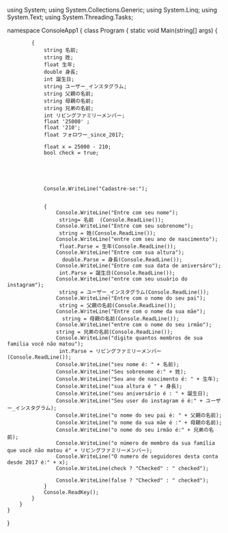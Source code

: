 using System;
using System.Collections.Generic;
using System.Linq;
using System.Text;
using System.Threading.Tasks;

namespace ConsoleApp1
{
    class Program
    {
        static void Main(string[] args)
        {

            {
                string 名前;
                string 姓;
                float 生年;
                double 身長;
                int 誕生日;
                string ユーザー_インスタグラム;
                string 父親の名前;
                string 母親の名前;
                string 兄弟の名前;
                int リビングファミリーメンバー;
                float '25000' ;
                float '210';
                float フォロワー_since_2017;
                
                float x = 25000 - 210;
                bool check = true;





                Console.WriteLine("Cadastre-se:");


                {
                    Console.WriteLine("Entre com seu nome");
                     string= 名前  (Console.ReadLine());
                    Console.WriteLine("Entre com seu sobrenome");
                     string = 姓(Console.ReadLine());
                    Console.WriteLine("entre com seu ano de nascimento");
                     float.Parse = 生年(Console.ReadLine());
                    Console.WriteLine("Entre com sua altura");
                      double.Parse = 身長(Console.ReadLine());
                    Console.WriteLine("Entre com sua data de aniversáro");
                     int.Parse = 誕生日(Console.ReadLine());
                    Console.WriteLine("entre com seu usuário do instagram");
                     string = ユーザー_インスタグラム(Console.ReadLine());
                    Console.WriteLine("Entre com o nome do seu pai");
                     string = 父親の名前(Console.ReadLine());
                    Console.WriteLine("Entre com o nome da sua mãe");
                      string = 母親の名前(Console.ReadLine());
                    Console.WriteLine("entre com o nome do seu irmão");
                    string = 兄弟の名前(Console.ReadLine());
                    Console.WriteLine("digite quantos membros de sua familia você não matou");
                     int.Parse = リビングファミリーメンバー(Console.ReadLine());
                    Console.WriteLine("seu nome é: " + 名前);
                    Console.WriteLine("Seu sobrenome é:" + 姓);
                    Console.WriteLine("Seu ano de nascimento é: " + 生年);
                    Console.WriteLine("sua altura é " + 身長);
                    Console.WriteLine("seu aniversário é : " + 誕生日);
                    Console.WriteLine("Seu user do instagram é é:" + ユーザー_インスタグラム);
                    Console.WriteLine("o nome do seu pai é: " + 父親の名前);
                    Console.WriteLine("o nome da sua mãe é :" + 母親の名前);
                    Console.WriteLine("o nome do seu irmão é:" + 兄弟の名前);
                    Console.WriteLine("o número de membro da sua família que você não matou é" + リビングファミリーメンバー);
                    Console.WriteLine("O numero de seguidores desta conta desde 2017 é:" + x);
                    Console.WriteLine(check ? "Checked" : " checked");

                    Console.WriteLine(false ? "Checked" : " checked");
                }
                Console.ReadKey();
            }
        }
    }
}
